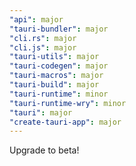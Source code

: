 ```yaml
---
"api": major
"tauri-bundler": major
"cli.rs": major
"cli.js": major
"tauri-utils": major
"tauri-codegen": major
"tauri-macros": major
"tauri-build": major
"tauri-runtime": minor
"tauri-runtime-wry": minor
"tauri": major
"create-tauri-app": major
---
```


Upgrade to beta!

